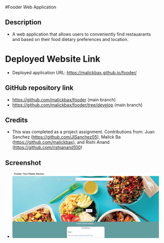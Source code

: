 #Fooder Web Application

## Description
- A web application that allows users to conveniently find restauarants and based on their food dietary preferences and location.
# Deployed Website Link
- Deployed application URL: https://malickbax.github.io/fooder/
## GitHub repository link
- https://github.com/malickbax/fooder (main branch)
- https://github.com/malickbax/fooder/tree/develop (main branch)
## Credits
- This was completed as a project assignment. Contributions from: Juan Sanchez (https://github.com/JlSanchez05), Malick Ba (https://github.com/malickbax), and Rishi Anand (https://github.com/rishianand100)
## Screenshot
- ![Homepage screenshot](./assets/images/screenshot.jpeg)
